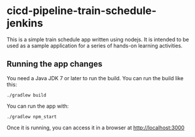 # cicd-pipeline-train-schedule-jenkins

This is a simple train schedule app written using nodejs. It is intended to be used as a sample application for a series of hands-on learning activities.

## Running the app changes

You need a Java JDK 7 or later to run the build. You can run the build like this:

    ./gradlew build

You can run the app with:

    ./gradlew npm_start

Once it is running, you can access it in a browser at [http://localhost:3000](http://localhost:3000)
